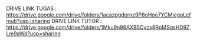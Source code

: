 DRIVE LINK TUGAS : https://drive.google.com/drive/folders/1acazpgdernz9P8oHoe7YCMiegoLcfmub?usp=sharing
DRIVE LINK TUTOR : https://drive.google.com/drive/folders/1Mku9n98AXB5Cvzx8RpMSqsHD9ZLm9aWd?usp=sharing
